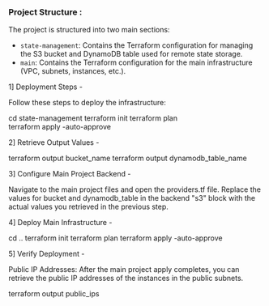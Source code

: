 ### Project Structure :

The project is structured into two main sections:

* `state-management`: Contains the Terraform configuration for managing the S3 bucket and DynamoDB table used for remote state storage.
* `main`: Contains the Terraform configuration for the main infrastructure (VPC, subnets, instances, etc.).


1] Deployment Steps -

Follow these steps to deploy the infrastructure:

cd state-management
terraform init
terraform plan  
terraform apply -auto-approve

2] Retrieve Output Values -

terraform output bucket_name
terraform output dynamodb_table_name

3] Configure Main Project Backend -

Navigate to the main project files and open the providers.tf file.
Replace the values for bucket and dynamodb_table in the backend "s3" block with the actual values you retrieved in the previous step.

4] Deploy Main Infrastructure -

cd ..
terraform init
terraform plan
terraform apply -auto-approve

5] Verify Deployment -

Public IP Addresses: After the main project apply completes, you can retrieve the public IP addresses of the instances
in the public subnets.

terraform output public_ips




